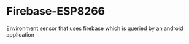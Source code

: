 # Firebase-ESP8266
Environment sensor that uses firebase which is queried by an android application

